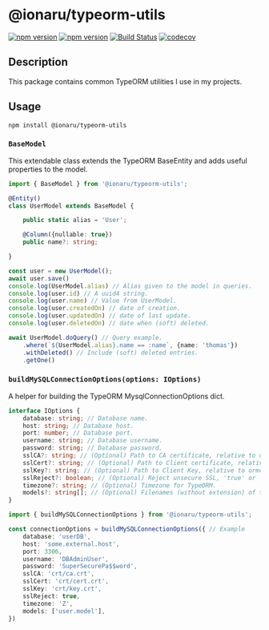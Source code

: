 # @ionaru/typeorm-utils

[![npm version](https://img.shields.io/npm/v/@ionaru/typeorm-utils.svg?style=for-the-badge)](https://www.npmjs.com/package/@ionaru/typeorm-utils)
[![npm version](https://img.shields.io/npm/v/@ionaru/typeorm-utils/next.svg?style=for-the-badge)](https://www.npmjs.com/package/@ionaru/typeorm-utils/v/next)
[![Build Status](https://img.shields.io/github/workflow/status/Ionaru/typeorm-utils/cd/master.svg?style=for-the-badge)](https://github.com/Ionaru/typeorm-utils/actions)
[![codecov](https://img.shields.io/codecov/c/github/Ionaru/typeorm-utils/master.svg?style=for-the-badge)](https://codecov.io/gh/Ionaru/typeorm-utils)

## Description
This package contains common TypeORM utilities I use in my projects.

## Usage
```
npm install @ionaru/typeorm-utils
```

### `BaseModel`
This extendable class extends the TypeORM BaseEntity and adds useful properties to the model. 

```ts
import { BaseModel } from '@ionaru/typeorm-utils'; 

@Entity()
class UserModel extends BaseModel {

    public static alias = 'User';

    @Column({nullable: true})
    public name?: string;

}
```
```ts
const user = new UserModel();
await user.save()
console.log(UserModel.alias) // Alias given to the model in queries.
console.log(user.id) // A uuid4 string.
console.log(user.name) // Value from UserModel.
console.log(user.createdOn) // date of creation.
console.log(user.updatedOn) // date of last update.
console.log(user.deletedOn) // date when (soft) deleted.

await UserModel.doQuery() // Query example.
    .where(`${UserModel.alias}.name == :name`, {name: 'thomas'})
    .withDeleted() // Include (soft) deleted entries.
    .getOne()
```

### `buildMySQLConnectionOptions(options: IOptions)`
A helper for building the TypeORM MysqlConnectionOptions dict.

```ts
interface IOptions {
    database: string; // Database name.
    host: string; // Database host.
    port: number; // Database port.
    username: string; // Database username.
    password: string; // Database password.
    sslCA?: string; // (Optional) Path to CA certificate, relative to ormconfig.js.
    sslCert?: string; // (Optional) Path to Client certificate, relative to ormconfig.js.
    sslKey?: string; // (Optional) Path to Client Key, relative to ormconfig.js.
    sslReject?: boolean; // (Optional) Reject unsecure SSL, 'true' or 'false'.
    timezone?: string; // (Optional) Timezone for TypeORM.
    models?: string[]; // (Optional) Filenames (without extension) of the models to include.
}
```
```ts
import { buildMySQLConnectionOptions } from '@ionaru/typeorm-utils'; 

const connectionOptions = buildMySQLConnectionOptions({ // Example
    database: 'userDB',
    host: 'some.external.host',
    port: 3306,
    username: 'DBAdminUser',
    password: 'SuperSecurePa$$word',
    sslCA: 'crt/ca.crt',
    sslCert: 'crt/cert.crt',
    sslKey: 'crt/key.crt',
    sslReject: true,
    timezone: 'Z',
    models: ['user.model'],
})
```
